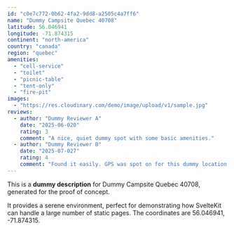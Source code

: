 ```yaml
---
id: "c0e7c772-0b62-4fa2-9dd8-a2505c4a7ff6"
name: "Dummy Campsite Quebec 40708"
latitude: 56.046941
longitude: -71.874315
continent: "north-america"
country: "canada"
region: "quebec"
amenities:
  - "cell-service"
  - "toilet"
  - "picnic-table"
  - "tent-only"
  - "fire-pit"
images:
  - "https://res.cloudinary.com/demo/image/upload/v1/sample.jpg"
reviews:
  - author: "Dummy Reviewer A"
    date: "2025-06-020"
    rating: 3
    comment: "A nice, quiet dummy spot with some basic amenities."
  - author: "Dummy Reviewer B"
    date: "2025-07-027"
    rating: 4
    comment: "Found it easily. GPS was spot on for this dummy location."
---
```


This is a **dummy description** for Dummy Campsite Quebec 40708, generated for the proof of concept.

It provides a serene environment, perfect for demonstrating how SvelteKit can handle a large number of static pages. The coordinates are 56.046941, -71.874315.
